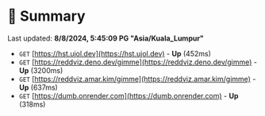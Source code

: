 # 📖 Summary
Last updated: **8/8/2024, 5:45:09 PG "Asia/Kuala_Lumpur"**

- `GET` [https://hst.ujol.dev](https://hst.ujol.dev) - **Up** (452ms)
- `GET` [https://reddviz.deno.dev/gimme](https://reddviz.deno.dev/gimme) - **Up** (3200ms)
- `GET` [https://reddviz.amar.kim/gimme](https://reddviz.amar.kim/gimme) - **Up** (637ms)
- `GET` [https://dumb.onrender.com](https://dumb.onrender.com) - **Up** (318ms)
